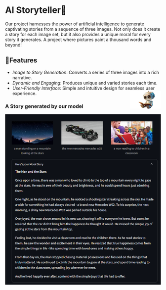 # AI Storyteller📖
Our project harnesses the power of artificial intelligence to generate captivating stories from a sequence of three images. Not only does it create a story for each image set, but it also provides a unique moral for every story it generates. A project where pictures paint a thousand words and beyond!

## 🚀Features
- *Image to Story Generation*: Converts a series of three images into a rich narrative.
- *Dynamic and Engaging*: Produces unique and varied stories each time.
- *User-Friendly Interface*: Simple and intuitive design for seamless user experience.                <img src="img/robo.png" alt="robot" width="100" align="right">

### A Story generated by our model
![Description of Image](https://github.com/lisa1612/AIStoryteller/blob/main/generatedstory.png?)

